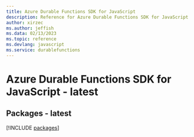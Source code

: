 ```yaml
---
title: Azure Durable Functions SDK for JavaScript
description: Reference for Azure Durable Functions SDK for JavaScript
author: xirzec
ms.author: jeffish
ms.data: 02/13/2023
ms.topic: reference
ms.devlang: javascript
ms.service: durablefunctions
---
```

# Azure Durable Functions SDK for JavaScript - latest
## Packages - latest
[!INCLUDE [packages](durable-functions-index.md)]